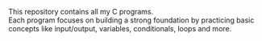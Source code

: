 This repository contains all my C programs.  
Each program focuses on building a strong foundation by practicing basic concepts like input/output, variables, conditionals, loops and more.
